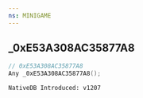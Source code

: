 ```yaml
---
ns: MINIGAME
---
```

## _0xE53A308AC35877A8

```c
// 0xE53A308AC35877A8
Any _0xE53A308AC35877A8();
```

```
NativeDB Introduced: v1207
```

